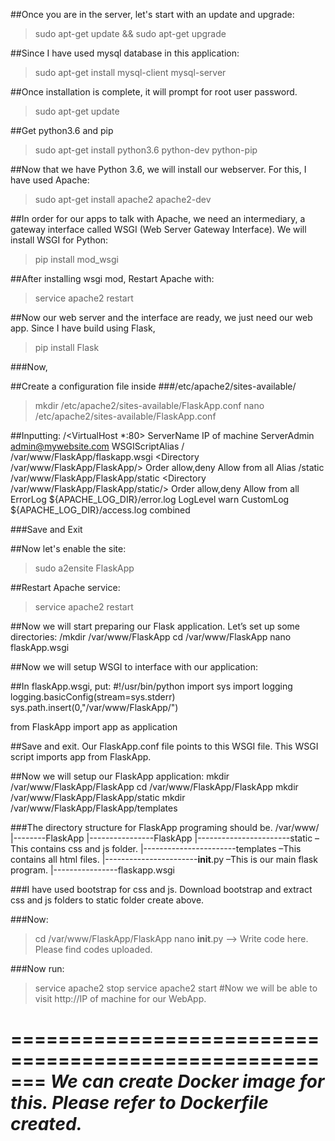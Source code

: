 ##Once you are in the server, let's start with an update and upgrade:
>sudo apt-get update && sudo apt-get upgrade

##Since I have used mysql database in this application:
>sudo apt-get install mysql-client mysql-server

##Once installation is complete, it will prompt for root user password.
>sudo apt-get update

##Get python3.6 and pip
>sudo apt-get install python3.6 python-dev python-pip

##Now that we have Python 3.6, we will install our webserver. For this, I have used Apache:
>sudo apt-get install apache2 apache2-dev

##In order for our apps to talk with Apache, we need an intermediary, a gateway interface called WSGI (Web Server Gateway Interface). We will install WSGI for Python:
>pip install mod_wsgi

##After installing wsgi mod, Restart Apache with:
>service apache2 restart

##Now our web server and the interface are ready, we just need our web app. Since I have build using Flask, 
>pip install Flask

###Now,

##Create a configuration file inside ###/etc/apache2/sites-available/
>mkdir /etc/apache2/sites-available/FlaskApp.conf 
>nano /etc/apache2/sites-available/FlaskApp.conf 

##Inputting:
/<VirtualHost *:80>
		ServerName IP of machine
		ServerAdmin admin@mywebsite.com
		WSGIScriptAlias / /var/www/FlaskApp/flaskapp.wsgi
		<Directory /var/www/FlaskApp/FlaskApp/>
			Order allow,deny
			Allow from all
		</Directory>
		Alias /static /var/www/FlaskApp/FlaskApp/static
		<Directory /var/www/FlaskApp/FlaskApp/static/>
			Order allow,deny
			Allow from all
		</Directory>
		ErrorLog ${APACHE_LOG_DIR}/error.log
		LogLevel warn
		CustomLog ${APACHE_LOG_DIR}/access.log combined
</VirtualHost>

###Save and Exit

##Now let's enable the site:
>sudo a2ensite FlaskApp

##Restart Apache service:
>service apache2 restart

##Now we will start preparing our Flask application. Let’s set up some directories:
/mkdir /var/www/FlaskApp
cd /var/www/FlaskApp
nano flaskApp.wsgi

##Now we will setup WSGI to interface with our application:

##In flaskApp.wsgi,  put:
#!/usr/bin/python
import sys
import logging
logging.basicConfig(stream=sys.stderr)
sys.path.insert(0,"/var/www/FlaskApp/")

from FlaskApp import app as application

##Save and exit. Our FlaskApp.conf file points to this WSGI file. This WSGI script imports app from FlaskApp. 

##Now we will setup our FlaskApp application:
mkdir /var/www/FlaskApp/FlaskApp 
cd /var/www/FlaskApp/FlaskApp
mkdir /var/www/FlaskApp/FlaskApp/static
mkdir /var/www/FlaskApp/FlaskApp/templates

###The directory structure for FlaskApp programing should be.
/var/www/
|--------FlaskApp
|----------------FlaskApp
|-----------------------static –This contains css and js folder.
|-----------------------templates –This contains all html files.
|-----------------------__init__.py –This is our main flask program.
|----------------flaskapp.wsgi
   
###I have used bootstrap for css and js. Download bootstrap and extract css and js folders to static folder create above.

###Now:
>cd /var/www/FlaskApp/FlaskApp
>nano __init__.py   –> Write code here. Please find codes uploaded.

###Now run:
>service apache2 stop
>service apache2 start
#Now we will be able to visit http://IP of machine for our WebApp.

=======================================================
**_We can create Docker image for this. Please refer to Dockerfile created._**
=======================================================

